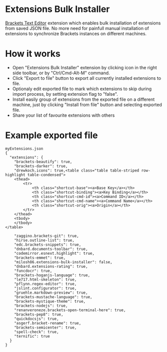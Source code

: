 # Extensions Bulk Installer
[Brackets Text Editor](http://brackets.io) extension which enables bulk installation of extensions from saved JSON file. No more need for painfull manual installation of extensions to synchronize Brackets instances on different machines.

# How it works
- Open "Extensions Bulk Installer" extension by clicking icon in the right side toolbar, or by "Ctrl/Cmd-Alt-M" command.
- Click "Export to file" button to export all currently installed extensions to file. 
- Optionaly edit exported file to mark which extensions to skip during import process, by setting extension flag to "false". 
- Install easily group of extensions from the exported file on a different machine, just by clicking "Install from file" button and selecting exported file.
- Share your list of favourite extensions with others
    
# Example exported file
```
myExtensions.json
{
  "extensions": {
    "brackets-beautify": true,
    "brackets-darker": true,
    "drewkoch.icons": true,<table class="table table-striped row-highlight table-condensed">
    <thead>
        <tr>
            <th class="shortcut-base"><a>Base Key</a></th>
            <th class="shortcut-binding"><a>Key Binding</a></th>
            <th class="shortcut-cmd-id"><a>Command ID</a></th>
            <th class="shortcut-cmd-name"><a>Command Name</a></th>
            <th class="shortcut-orig"><a>Origin</a></th>
        </tr>
    </thead>
    <tbody>
    </tbody>
</table>

    "zaggino.brackets-git": true,
    "hirse.outline-list": true,
    "edc.brackets-snippets": true,
    "dnbard.documents-toolbar": true,
    "codemirror.esnext.highlight": true,
    "brackets-emmet": true,
    "milosh86.extensions-bulk-installer": false,
    "dnbard.extensions-rating": true,
    "funcdocr": true,
    "brackets-hoganjs-language": true,
    "le717.html-skeleton": true,
    "pflynn.regex-editor": true,
    "jslint.configurator": true,
    "gruehle.markdown-preview": true,
    "brackets-mustache-language": true,
    "brackets-mystique-theme": true,
    "brackets-nodejs": true,
    "renanveroneze.brackets-open-terminal-here": true,
    "brackets-pep8": true,
    "quickdocsjs": true,
    "asgerf.bracket-rename": true,
    "brackets-semicenter": true,
    "spell-check": true,
    "ternific": true
  }
}
```